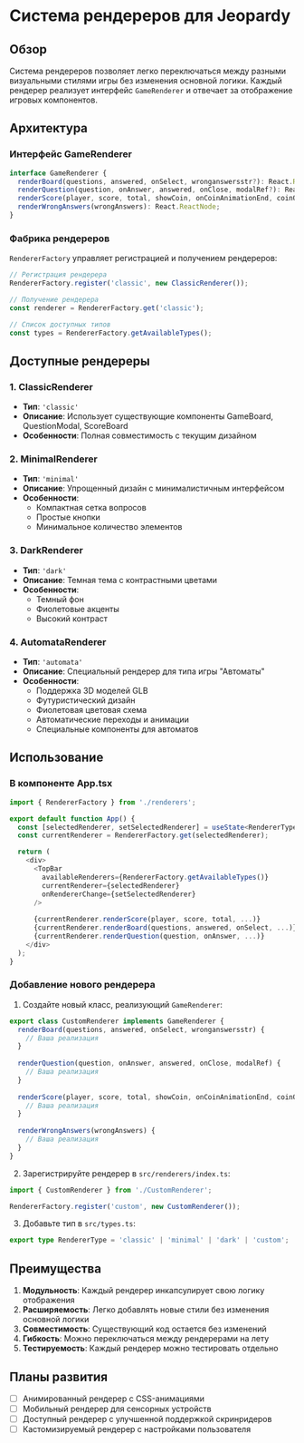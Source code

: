 # Система рендереров для Jeopardy

## Обзор

Система рендереров позволяет легко переключаться между разными визуальными стилями игры без изменения основной логики. Каждый рендерер реализует интерфейс `GameRenderer` и отвечает за отображение игровых компонентов.

## Архитектура

### Интерфейс GameRenderer

```typescript
interface GameRenderer {
  renderBoard(questions, answered, onSelect, wronganswersstr?): React.ReactNode;
  renderQuestion(question, onAnswer, answered, onClose, modalRef?): React.ReactNode;
  renderScore(player, score, total, showCoin, onCoinAnimationEnd, coinOrigin, coins): React.ReactNode;
  renderWrongAnswers(wrongAnswers): React.ReactNode;
}
```

### Фабрика рендереров

`RendererFactory` управляет регистрацией и получением рендереров:

```typescript
// Регистрация рендерера
RendererFactory.register('classic', new ClassicRenderer());

// Получение рендерера
const renderer = RendererFactory.get('classic');

// Список доступных типов
const types = RendererFactory.getAvailableTypes();
```

## Доступные рендереры

### 1. ClassicRenderer
- **Тип**: `'classic'`
- **Описание**: Использует существующие компоненты GameBoard, QuestionModal, ScoreBoard
- **Особенности**: Полная совместимость с текущим дизайном

### 2. MinimalRenderer
- **Тип**: `'minimal'`
- **Описание**: Упрощенный дизайн с минималистичным интерфейсом
- **Особенности**: 
  - Компактная сетка вопросов
  - Простые кнопки
  - Минимальное количество элементов

### 3. DarkRenderer
- **Тип**: `'dark'`
- **Описание**: Темная тема с контрастными цветами
- **Особенности**:
  - Темный фон
  - Фиолетовые акценты
  - Высокий контраст

### 4. AutomataRenderer
- **Тип**: `'automata'`
- **Описание**: Специальный рендерер для типа игры "Автоматы"
- **Особенности**:
  - Поддержка 3D моделей GLB
  - Футуристический дизайн
  - Фиолетовая цветовая схема
  - Автоматические переходы и анимации
  - Специальные компоненты для автоматов

## Использование

### В компоненте App.tsx

```typescript
import { RendererFactory } from './renderers';

export default function App() {
  const [selectedRenderer, setSelectedRenderer] = useState<RendererType>('classic');
  const currentRenderer = RendererFactory.get(selectedRenderer);

  return (
    <div>
      <TopBar
        availableRenderers={RendererFactory.getAvailableTypes()}
        currentRenderer={selectedRenderer}
        onRendererChange={setSelectedRenderer}
      />
      
      {currentRenderer.renderScore(player, score, total, ...)}
      {currentRenderer.renderBoard(questions, answered, onSelect, ...)}
      {currentRenderer.renderQuestion(question, onAnswer, ...)}
    </div>
  );
}
```

### Добавление нового рендерера

1. Создайте новый класс, реализующий `GameRenderer`:

```typescript
export class CustomRenderer implements GameRenderer {
  renderBoard(questions, answered, onSelect, wronganswersstr) {
    // Ваша реализация
  }
  
  renderQuestion(question, onAnswer, answered, onClose, modalRef) {
    // Ваша реализация
  }
  
  renderScore(player, score, total, showCoin, onCoinAnimationEnd, coinOrigin, coins) {
    // Ваша реализация
  }
  
  renderWrongAnswers(wrongAnswers) {
    // Ваша реализация
  }
}
```

2. Зарегистрируйте рендерер в `src/renderers/index.ts`:

```typescript
import { CustomRenderer } from './CustomRenderer';

RendererFactory.register('custom', new CustomRenderer());
```

3. Добавьте тип в `src/types.ts`:

```typescript
export type RendererType = 'classic' | 'minimal' | 'dark' | 'custom';
```

## Преимущества

1. **Модульность**: Каждый рендерер инкапсулирует свою логику отображения
2. **Расширяемость**: Легко добавлять новые стили без изменения основной логики
3. **Совместимость**: Существующий код остается без изменений
4. **Гибкость**: Можно переключаться между рендерерами на лету
5. **Тестируемость**: Каждый рендерер можно тестировать отдельно

## Планы развития

- [ ] Анимированный рендерер с CSS-анимациями
- [ ] Мобильный рендерер для сенсорных устройств
- [ ] Доступный рендерер с улучшенной поддержкой скринридеров
- [ ] Кастомизируемый рендерер с настройками пользователя 